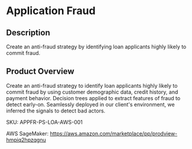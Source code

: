 # Application Fraud

## Description
Create an anti-fraud strategy by identifying loan applicants highly likely to commit fraud.

## Product Overview
Create an anti-fraud strategy to identify loan applicants highly likely to commit fraud by using customer demographic data, credit history, and payment behavior. Decision trees applied to extract features of fraud to detect early-on. Seamlessly deployed in our client's environment, we inferred the signals to detect bad actors. 

SKU: APPFR-PS-LOA-AWS-001

AWS SageMaker: https://aws.amazon.com/marketplace/pp/prodview-hmpiq2hpzqgnu
